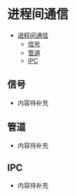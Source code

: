 # 进程间通信
<!-- TOC -->

- [进程间通信](#%e8%bf%9b%e7%a8%8b%e9%97%b4%e9%80%9a%e4%bf%a1)
  - [信号](#%e4%bf%a1%e5%8f%b7)
  - [管道](#%e7%ae%a1%e9%81%93)
  - [IPC](#ipc)

<!-- /TOC -->
## 信号

* 内容待补充

## 管道
* 内容待补充


## IPC

* 内容待补充
